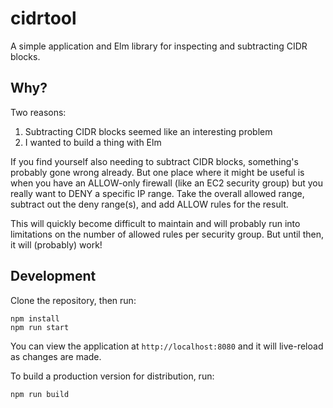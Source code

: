# cidrtool

A simple application and Elm library for inspecting and subtracting CIDR
blocks.

## Why?

Two reasons:

1. Subtracting CIDR blocks seemed like an interesting problem
2. I wanted to build a thing with Elm

If you find yourself also needing to subtract CIDR blocks, something's probably
gone wrong already. But one place where it might be useful is when you have an
ALLOW-only firewall (like an EC2 security group) but you really want to DENY a
specific IP range. Take the overall allowed range, subtract out the deny
range(s), and add ALLOW rules for the result.

This will quickly become difficult to maintain and will probably run into
limitations on the number of allowed rules per security group. But until then,
it will (probably) work!

## Development

Clone the repository, then run:

    npm install
    npm run start

You can view the application at `http://localhost:8080` and it will live-reload
as changes are made.

To build a production version for distribution, run:

    npm run build
